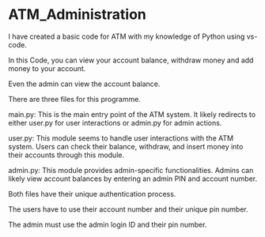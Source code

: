 # ATM_Administration

I have created a basic code for ATM with my knowledge of Python using vs-code.

In this Code, you can view your account balance, withdraw money and add money to your account.

Even the admin can view the account balance. 

There are three files for this programme.

main.py: This is the main entry point of the ATM system. It likely redirects to either user.py for user interactions or admin.py for admin actions. 

user.py: This module seems to handle user interactions with the ATM system. Users can check their balance, withdraw, and insert money into their accounts through this module.

admin.py: This module provides admin-specific functionalities. Admins can likely view account balances by entering an admin PIN and account number.

Both files have their unique authentication process.

The users have to use their account number and their unique pin number.

The admin must use the admin login ID and their  pin number.

